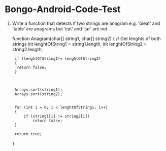 # Bongo-Android-Code-Test

1) Write a function that detects if two strings are anagram e.g. ‘bleat’ and ‘table’
are anagrams but ‘eat’ and ‘tar’ are not.





      function Anagram(char[] string1, char[] string2) 
       { 
        // Get lenghts of both strings 
        int lenghtOfString1 = string1.length; 
        int lenghtOfString2 = string2.length; 
      
        if (lenghtOfString1!= lenghtOfString2) 
        {
         return false; 
        }
           
  
        
        Arrays.sort(string1); 
        Arrays.sort(string2); 
        
  
        for (int i = 0; i < lenghtOfString1; i++) 
        {
            if (string1[i] != string2[i]) 
                return false; 
        }
         
        return true; 
        
    } 
  
